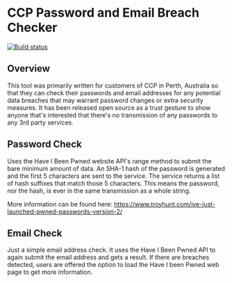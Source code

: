 # CCP Password and Email Breach Checker
[![Build status](https://ci.appveyor.com/api/projects/status/kiwninoh7iwpxb5j/branch/master?svg=true)](https://ci.appveyor.com/project/ccp-aus/passwordcheck/branch/master)
## Overview
This tool was primarily written for customers of CCP in Perth, Australia so that they can check their passwords and email addresses for any potential data breaches that may warrant password changes or extra security measures. It has been released open source as a trust gesture to show anyone that's interested that there's no transmission of any passwords to any 3rd party services.

## Password Check
Uses the Have I Been Pwned website API's range method to submit the bare minimum amount of data. An SHA-1 hash of the password is generated and the first 5 characters are sent to the service. The service returns a list of hash suffixes that match those 5 characters. This means the password, nor the hash, is ever in the same transmission as a whole string.

More information can be found here: https://www.troyhunt.com/ive-just-launched-pwned-passwords-version-2/

## Email Check
Just a simple email address check. It uses the Have I Been Pwned API to again submit the email address and gets a result. If there are breaches detected, users are offered the option to load the Have I been Pwned web page to get more information.
